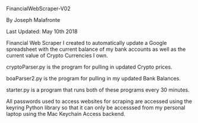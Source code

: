 FinancialWebScraper-V02

By Joseph Malafronte

Last Updated: May 10th 2018


Financial Web Scraper I created to automatically update a Google spreadsheet with the current balance of my bank accounts as well as the current value of Crypto Currencies I own.

cryptoParser.py is the program for pulling in updated Crypto prices.

boaParser2.py is the program for pulling in my updated Bank Balances.

starter.py is a program that runs both of these programs every 30 minutes.

All passwords used to access websites for scraping are accessed using the keyring Python library so that it can only be accesssed from my personal laptop using the Mac Keychain Access backend. 
